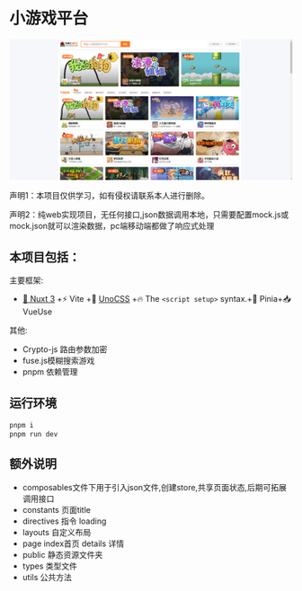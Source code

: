 # 小游戏平台

![](https://raw.githubusercontent.com/LeafHidden/game/master/image/fm.png)

声明1：本项目仅供学习，如有侵权请联系本人进行删除。

声明2：纯web实现项目，无任何接口,json数据调用本地，只需要配置mock.js或mock.json就可以渲染数据，pc端移动端都做了响应式处理



## 本项目包括：

主要框架:

- [💚 Nuxt 3](https://nuxt.com/) +⚡️ Vite +🎨 [UnoCSS](https://github.com/antfu/unocss) +🔥 The `<script setup>` syntax.+🍍 Pinia+📥VueUse 

其他:

- Crypto-js 路由参数加密
- fuse.js模糊搜索游戏
- pnpm 依赖管理



## 运行环境

```
pnpm i
pnpm run dev
```



## 额外说明

- composables文件下用于引入json文件,创建store,共享页面状态,后期可拓展调用接口
- constants 页面title
- directives 指令 loading
- layouts 自定义布局
- page index首页 details 详情
- public 静态资源文件夹
- types 类型文件
- utils 公共方法





